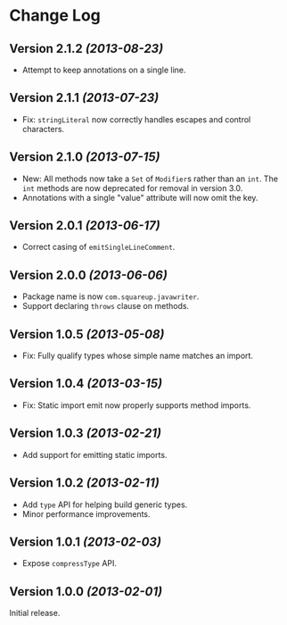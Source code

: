 Change Log
==========

Version 2.1.2 *(2013-08-23)*
----------------------------

 * Attempt to keep annotations on a single line.


Version 2.1.1 *(2013-07-23)*
----------------------------

 * Fix: `stringLiteral` now correctly handles escapes and control characters.


Version 2.1.0 *(2013-07-15)*
----------------------------

 * New: All methods now take a `Set` of `Modifier`s rather than an `int`. The `int` methods are
   now deprecated for removal in version 3.0.
 * Annotations with a single "value" attribute will now omit the key.


Version 2.0.1 *(2013-06-17)*
----------------------------

 * Correct casing of `emitSingleLineComment`.


Version 2.0.0 *(2013-06-06)*
----------------------------

 * Package name is now `com.squareup.javawriter`.
 * Support declaring `throws` clause on methods.


Version 1.0.5 *(2013-05-08)*
----------------------------

 * Fix: Fully qualify types whose simple name matches an import.


Version 1.0.4 *(2013-03-15)*
----------------------------

 * Fix: Static import emit now properly supports method imports.


Version 1.0.3 *(2013-02-21)*
-----------------------------

 * Add support for emitting static imports.


Version 1.0.2 *(2013-02-11)*
----------------------------

 * Add `type` API for helping build generic types.
 * Minor performance improvements.


Version 1.0.1 *(2013-02-03)*
----------------------------

 * Expose `compressType` API.


Version 1.0.0 *(2013-02-01)*
----------------------------

Initial release.
